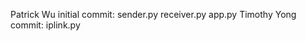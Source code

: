 Patrick Wu initial commit:
    sender.py
    receiver.py
    app.py
Timothy Yong commit:
    iplink.py

